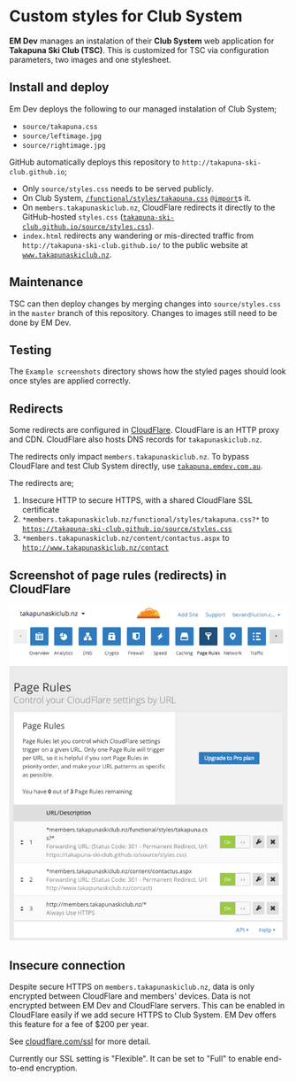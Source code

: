 # Custom styles for Club System

**EM Dev** manages an instalation of their **Club System** web application for **Takapuna Ski Club (TSC)**.  This is customized for TSC via configuration parameters, two images and one stylesheet.

## Install and deploy

Em Dev deploys the following to our managed instalation of Club System;

- `source/takapuna.css`
- `source/leftimage.jpg`
- `source/rightimage.jpg`

GitHub automatically deploys this repository to `http://takapuna-ski-club.github.io`;

- Only `source/styles.css` needs to be served publicly.
- On Club System, [`/functional/styles/takapuna.css`](http://takapuna.emdev.com.au/functional/styles/takapuna.css) [`@import`](https://developer.mozilla.org/en/docs/Web/CSS/@import)s it.
- On `members.takapunaskiclub.nz`, CloudFlare redirects it directly to the GitHub-hosted `styles.css` ([`takapuna-ski-club.github.io/source/styles.css`](http://takapuna-ski-club.github.io/source/styles.css)).
- `index.html` redirects any wandering or mis-directed traffic from `http://takapuna-ski-club.github.io/` to the public website at [`www.takapunaskiclub.nz`](http://www.takapunaskiclub.nz/).

## Maintenance

TSC can then deploy changes by merging changes into `source/styles.css` in the `master` branch of this repository.  Changes to images still need to be done by EM Dev.

## Testing

The `Example screenshots` directory shows how the styled pages should look once styles are applied correctly.

## Redirects

Some redirects are configured in [CloudFlare](https://www.cloudflare.com/a/page-rules/takapunaskiclub.nz).  CloudFlare is an HTTP proxy and CDN. CloudFlare also hosts DNS records for `takapunaskiclub.nz`.

The redirects only impact `members.takapunaskiclub.nz`.  To bypass CloudFlare and test Club System directly, use [`takapuna.emdev.com.au`](http://takapuna.emdev.com.au/).

The redirects are;

1. Insecure HTTP to secure HTTPS, with a shared CloudFlare SSL certificate
2. `*members.takapunaskiclub.nz/functional/styles/takapuna.css?*` to [`https://takapuna-ski-club.github.io/source/styles.css`](https://takapuna-ski-club.github.io/styles.css)
3. `*members.takapunaskiclub.nz/content/contactus.aspx` to [`http://www.takapunaskiclub.nz/contact`](http://www.takapunaskiclub.nz/contact)

## Screenshot of page rules (redirects) in CloudFlare
![Screenshot of page rules (redirects) in CloudFlare](CloudFlare-PageRules-Screenshot.png)

## Insecure connection

Despite secure HTTPS on `members.takapunaskiclub.nz`, data is only encrypted between CloudFlare and members' devices.  Data is not encrypted between EM Dev and CloudFlare servers.  This can be enabled in CloudFlare easily if we add secure HTTPS to Club System.  EM Dev offers this feature for a fee of $200 per year.

See [cloudflare.com/ssl](https://www.cloudflare.com/ssl/) for more detail.

Currently our SSL setting is "Flexible".  It can be set to "Full" to enable end-to-end encryption.
